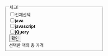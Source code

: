 <fieldset style="width: 300px">
	<legend>체크!</legend>
	<input type="checkbox" name="all" onclick="allCheck(this.checked);" />전체선택<br/>
	<input type="checkbox" name="chk" value="40000" /><b>java</b><br/>
	<input type="checkbox" name="chk" value="35000" /><b>javascript</b><br/>
	<input type="checkbox" name="chk" value="30000" /><b>jQuery</b><br>
	<input type="button" value="확인" id="confirm" />
	<br/>
	<span>선택한 책의 총 가격</span>
	<div id="result"></div>
	</fieldset>